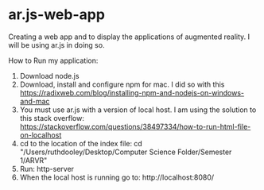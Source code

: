 # ar.js-web-app
Creating a web app and to display the applications of augmented reality. I will be using ar.js in doing so.

How to Run my application:
1. Download node.js
2. Download, install and configure npm for mac. I did so with this https://radixweb.com/blog/installing-npm-and-nodejs-on-windows-and-mac
3. You must use ar.js with a version of local host. I am using the solution to this stack overflow: https://stackoverflow.com/questions/38497334/how-to-run-html-file-on-localhost
4. cd to the location of the index file: cd "/Users/ruthdooley/Desktop/Computer Science Folder/Semester 1/ARVR"
5. Run: http-server
6. When the local host is running go to: http://localhost:8080/
